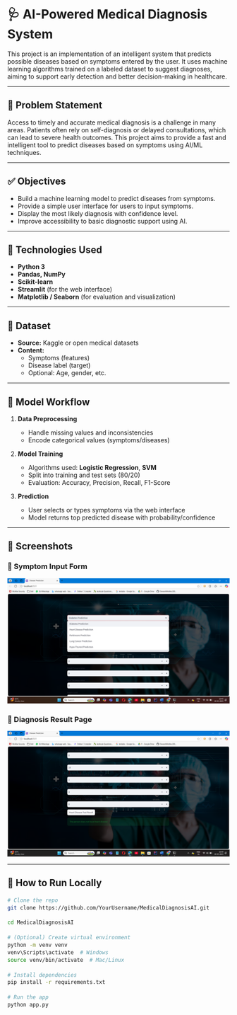 # 🩺 AI-Powered Medical Diagnosis System

This project is an implementation of an intelligent system that predicts possible diseases based on symptoms entered by the user. It uses machine learning algorithms trained on a labeled dataset to suggest diagnoses, aiming to support early detection and better decision-making in healthcare.

---

## 📌 Problem Statement

Access to timely and accurate medical diagnosis is a challenge in many areas. Patients often rely on self-diagnosis or delayed consultations, which can lead to severe health outcomes. This project aims to provide a fast and intelligent tool to predict diseases based on symptoms using AI/ML techniques.

---

## ✅ Objectives

- Build a machine learning model to predict diseases from symptoms.
- Provide a simple user interface for users to input symptoms.
- Display the most likely diagnosis with confidence level.
- Improve accessibility to basic diagnostic support using AI.

---

## 🧠 Technologies Used

- **Python 3**
- **Pandas, NumPy**
- **Scikit-learn**
- **Streamlit** (for the web interface)
- **Matplotlib / Seaborn** (for evaluation and visualization)

---

## 📂 Dataset

- **Source:** Kaggle or open medical datasets
- **Content:**  
  - Symptoms (features)  
  - Disease label (target)  
  - Optional: Age, gender, etc.

---

## 🔄 Model Workflow

1. **Data Preprocessing**
   - Handle missing values and inconsistencies
   - Encode categorical values (symptoms/diseases)

2. **Model Training**
   - Algorithms used: **Logistic Regression**, **SVM**
   - Split into training and test sets (80/20)
   - Evaluation: Accuracy, Precision, Recall, F1-Score

3. **Prediction**
   - User selects or types symptoms via the web interface
   - Model returns top predicted disease with probability/confidence

---

## 📸 Screenshots

### 📝 Symptom Input Form
![Symptom Input Form](symptom_input_form.png.png)

### 🧾 Diagnosis Result Page
![Diagnosis Result Page](diagnosis_result_page.png.png)

---

## 🚀 How to Run Locally

```bash
# Clone the repo
git clone https://github.com/YourUsername/MedicalDiagnosisAI.git

cd MedicalDiagnosisAI

# (Optional) Create virtual environment
python -m venv venv
venv\Scripts\activate  # Windows
source venv/bin/activate  # Mac/Linux

# Install dependencies
pip install -r requirements.txt

# Run the app
python app.py

